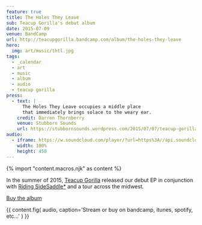 ```yaml
---
feature: true
title: The Holes They Leave
sub: Teacup Gorilla's debut album
date: 2015-07-09
venue: BandCamp
url: http://teacupgorilla.bandcamp.com/album/the-holes-they-leave
hero:
  img: art/music/thtl.jpg
tags:
  - _calendar
  - art
  - music
  - album
  - audio
  - teacup gorilla
press:
  - text: |
      The Holes They Leave occupies a middle place
      that immediately brings solace to the weary ear.
    credit: Darren Thornberry
    venue: Stubborn Sounds
    url: https://stubbornsounds.wordpress.com/2015/07/07/teacup-gorilla-the-holes-they-leave-in-review/
audio:
  - iframe: https://w.soundcloud.com/player/?url=https%3A//api.soundcloud.com/playlists/118973549&color=%23ff5500&auto_play=false&hide_related=false&show_comments=true&show_user=true&show_reposts=false&show_teaser=true
    width: 100%
    height: 450
---
```


{% import "content.macros.njk" as content %}

In the summer of 2015,
[Teacup Gorilla][tg] released our debut EP
in conjunction with [Riding SideSaddle*][sidesaddle]
and a tour across the midwest.

[Buy the album](http://teacupgorilla.bandcamp.com/album/the-holes-they-leave)

[tg]: /orgs/teacup-gorilla/
[sidesaddle]: /projects/ridingsidesaddle/

{{ content.fig(
  audio,
  caption='Stream or buy on bandcamp, itunes, spotify, etc…'
) }}
